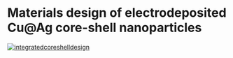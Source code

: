 # Materials design of electrodeposited Cu@Ag core-shell nanoparticles

[![integratedcoreshelldesign](https://img.shields.io/badge/minidatapdftodb-streamlit-red)]()
